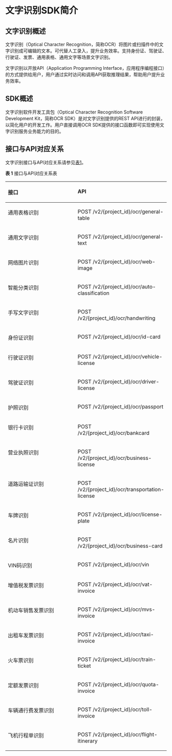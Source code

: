 # 文字识别SDK简介<a name="ocr_04_0016"></a>

## 文字识别概述<a name="section1582503120018"></a>

文字识别（Optical Character Recognition，简称OCR）将图片或扫描件中的文字识别成可编辑的文本。可代替人工录入，提升业务效率。支持身份证、驾驶证、行驶证、发票、通用表格、通用文字等场景文字识别。

文字识别以开放API（Application Programming Interface，应用程序编程接口）的方式提供给用户，用户通过实时访问和调用API获取推理结果，帮助用户提升业务效率。

## SDK概述<a name="section191232404117"></a>

文字识别软件开发工具包（Optical Character Recognition Software Development Kit，简称OCR SDK）是对文字识别提供的REST API进行的封装，以简化用户的开发工作。用户直接调用OCR SDK提供的接口函数即可实现使用文字识别服务业务能力的目的。

## 接口与API对应关系<a name="section121947299416"></a>

文字识别接口与API对应关系请参见[表1](#table47650414583)。

**表 1**  接口与API对应关系表

<a name="table47650414583"></a>
<table><thead align="left"><tr id="row77666475813"><th class="cellrowborder" valign="top" width="50%" id="mcps1.2.3.1.1"><p id="p95715105588"><a name="p95715105588"></a><a name="p95715105588"></a>接口</p>
</th>
<th class="cellrowborder" valign="top" width="50%" id="mcps1.2.3.1.2"><p id="p1757210175816"><a name="p1757210175816"></a><a name="p1757210175816"></a>API</p>
</th>
</tr>
</thead>
<tbody><tr id="row19951628942"><td class="cellrowborder" valign="top" width="50%" headers="mcps1.2.3.1.1 "><p id="p1938017301948"><a name="p1938017301948"></a><a name="p1938017301948"></a>通用表格识别</p>
</td>
<td class="cellrowborder" valign="top" width="50%" headers="mcps1.2.3.1.2 "><p id="p1638013301841"><a name="p1638013301841"></a><a name="p1638013301841"></a>POST /v2/{project_id}/ocr/general-table</p>
</td>
</tr>
<tr id="row5869477410"><td class="cellrowborder" valign="top" width="50%" headers="mcps1.2.3.1.1 "><p id="p2095005610416"><a name="p2095005610416"></a><a name="p2095005610416"></a>通用文字识别</p>
</td>
<td class="cellrowborder" valign="top" width="50%" headers="mcps1.2.3.1.2 "><p id="p5950165616418"><a name="p5950165616418"></a><a name="p5950165616418"></a>POST /v2/{project_id}/ocr/general-text</p>
</td>
</tr>
<tr id="row141521841154"><td class="cellrowborder" valign="top" width="50%" headers="mcps1.2.3.1.1 "><p id="p20581191614517"><a name="p20581191614517"></a><a name="p20581191614517"></a>网络图片识别</p>
</td>
<td class="cellrowborder" valign="top" width="50%" headers="mcps1.2.3.1.2 "><p id="p11581216052"><a name="p11581216052"></a><a name="p11581216052"></a>POST /v2/{project_id}/ocr/web-image</p>
</td>
</tr>
<tr id="row211110227517"><td class="cellrowborder" valign="top" width="50%" headers="mcps1.2.3.1.1 "><p id="p111119221556"><a name="p111119221556"></a><a name="p111119221556"></a>智能分类识别</p>
</td>
<td class="cellrowborder" valign="top" width="50%" headers="mcps1.2.3.1.2 "><p id="p1211192217512"><a name="p1211192217512"></a><a name="p1211192217512"></a>POST /v2/{project_id}/ocr/auto-classification</p>
</td>
</tr>
<tr id="row76131749367"><td class="cellrowborder" valign="top" width="50%" headers="mcps1.2.3.1.1 "><p id="p339115591469"><a name="p339115591469"></a><a name="p339115591469"></a>手写文字识别</p>
</td>
<td class="cellrowborder" valign="top" width="50%" headers="mcps1.2.3.1.2 "><p id="p139185914610"><a name="p139185914610"></a><a name="p139185914610"></a>POST /v2/{project_id}/ocr/handwriting</p>
</td>
</tr>
<tr id="row1176617412585"><td class="cellrowborder" valign="top" width="50%" headers="mcps1.2.3.1.1 "><p id="p19735727176"><a name="p19735727176"></a><a name="p19735727176"></a>身份证识别</p>
</td>
<td class="cellrowborder" valign="top" width="50%" headers="mcps1.2.3.1.2 "><p id="p373515279719"><a name="p373515279719"></a><a name="p373515279719"></a>POST /v2/{project_id}/ocr/id-card</p>
</td>
</tr>
<tr id="row476616475811"><td class="cellrowborder" valign="top" width="50%" headers="mcps1.2.3.1.1 "><p id="p1618953418710"><a name="p1618953418710"></a><a name="p1618953418710"></a>行驶证识别</p>
</td>
<td class="cellrowborder" valign="top" width="50%" headers="mcps1.2.3.1.2 "><p id="p101891034679"><a name="p101891034679"></a><a name="p101891034679"></a>POST /v2/{project_id}/ocr/vehicle-license</p>
</td>
</tr>
<tr id="row197666417586"><td class="cellrowborder" valign="top" width="50%" headers="mcps1.2.3.1.1 "><p id="p441418402714"><a name="p441418402714"></a><a name="p441418402714"></a>驾驶证识别</p>
</td>
<td class="cellrowborder" valign="top" width="50%" headers="mcps1.2.3.1.2 "><p id="p164141240171"><a name="p164141240171"></a><a name="p164141240171"></a>POST /v2/{project_id}/ocr/driver-license</p>
</td>
</tr>
<tr id="row127671943580"><td class="cellrowborder" valign="top" width="50%" headers="mcps1.2.3.1.1 "><p id="p142111254176"><a name="p142111254176"></a><a name="p142111254176"></a>护照识别</p>
</td>
<td class="cellrowborder" valign="top" width="50%" headers="mcps1.2.3.1.2 "><p id="p6211954875"><a name="p6211954875"></a><a name="p6211954875"></a>POST /v2/{project_id}/ocr/passport</p>
</td>
</tr>
<tr id="row12767642587"><td class="cellrowborder" valign="top" width="50%" headers="mcps1.2.3.1.1 "><p id="p7284131212813"><a name="p7284131212813"></a><a name="p7284131212813"></a>银行卡识别</p>
</td>
<td class="cellrowborder" valign="top" width="50%" headers="mcps1.2.3.1.2 "><p id="p12284212482"><a name="p12284212482"></a><a name="p12284212482"></a>POST /v2/{project_id}/ocr/bankcard</p>
</td>
</tr>
<tr id="row198105216428"><td class="cellrowborder" valign="top" width="50%" headers="mcps1.2.3.1.1 "><p id="p20191182164212"><a name="p20191182164212"></a><a name="p20191182164212"></a>营业执照识别</p>
</td>
<td class="cellrowborder" valign="top" width="50%" headers="mcps1.2.3.1.2 "><p id="p19191122114215"><a name="p19191122114215"></a><a name="p19191122114215"></a>POST /v2/{project_id}/ocr/business-license</p>
</td>
</tr>
<tr id="row1568552511422"><td class="cellrowborder" valign="top" width="50%" headers="mcps1.2.3.1.1 "><p id="p246213774219"><a name="p246213774219"></a><a name="p246213774219"></a>道路运输证识别</p>
</td>
<td class="cellrowborder" valign="top" width="50%" headers="mcps1.2.3.1.2 "><p id="p946283718420"><a name="p946283718420"></a><a name="p946283718420"></a>POST /v2/{project_id}/ocr/transportation-license</p>
</td>
</tr>
<tr id="row17308165117424"><td class="cellrowborder" valign="top" width="50%" headers="mcps1.2.3.1.1 "><p id="p863717316438"><a name="p863717316438"></a><a name="p863717316438"></a>车牌识别</p>
</td>
<td class="cellrowborder" valign="top" width="50%" headers="mcps1.2.3.1.2 "><p id="p163720315439"><a name="p163720315439"></a><a name="p163720315439"></a>POST /v2/{project_id}/ocr/license-plate</p>
</td>
</tr>
<tr id="row1944353915586"><td class="cellrowborder" valign="top" width="50%" headers="mcps1.2.3.1.1 "><p id="p44431339135820"><a name="p44431339135820"></a><a name="p44431339135820"></a>名片识别</p>
</td>
<td class="cellrowborder" valign="top" width="50%" headers="mcps1.2.3.1.2 "><p id="p8443203915818"><a name="p8443203915818"></a><a name="p8443203915818"></a>POST /v2/{project_id}/ocr/business-card</p>
</td>
</tr>
<tr id="row11616175617588"><td class="cellrowborder" valign="top" width="50%" headers="mcps1.2.3.1.1 "><p id="p56161056105817"><a name="p56161056105817"></a><a name="p56161056105817"></a>VIN码识别</p>
</td>
<td class="cellrowborder" valign="top" width="50%" headers="mcps1.2.3.1.2 "><p id="p7616115610587"><a name="p7616115610587"></a><a name="p7616115610587"></a>POST /v2/{project_id}/ocr/vin</p>
</td>
</tr>
<tr id="row185451150174616"><td class="cellrowborder" valign="top" width="50%" headers="mcps1.2.3.1.1 "><p id="p753221217716"><a name="p753221217716"></a><a name="p753221217716"></a>增值税发票识别</p>
</td>
<td class="cellrowborder" valign="top" width="50%" headers="mcps1.2.3.1.2 "><p id="p853219121378"><a name="p853219121378"></a><a name="p853219121378"></a>POST /v2/{project_id}/ocr/vat-invoice</p>
</td>
</tr>
<tr id="row81231238191711"><td class="cellrowborder" valign="top" width="50%" headers="mcps1.2.3.1.1 "><p id="p1512423851712"><a name="p1512423851712"></a><a name="p1512423851712"></a>机动车销售发票识别</p>
</td>
<td class="cellrowborder" valign="top" width="50%" headers="mcps1.2.3.1.2 "><p id="p5124183814172"><a name="p5124183814172"></a><a name="p5124183814172"></a>POST /v2/{project_id}/ocr/mvs-invoice</p>
</td>
</tr>
<tr id="row1317919404177"><td class="cellrowborder" valign="top" width="50%" headers="mcps1.2.3.1.1 "><p id="p10522726164716"><a name="p10522726164716"></a><a name="p10522726164716"></a>出租车发票识别</p>
</td>
<td class="cellrowborder" valign="top" width="50%" headers="mcps1.2.3.1.2 "><p id="p5522172616479"><a name="p5522172616479"></a><a name="p5522172616479"></a>POST /v2/{project_id}/ocr/taxi-invoice</p>
</td>
</tr>
<tr id="row510013536910"><td class="cellrowborder" valign="top" width="50%" headers="mcps1.2.3.1.1 "><p id="p1380703874714"><a name="p1380703874714"></a><a name="p1380703874714"></a>火车票识别</p>
</td>
<td class="cellrowborder" valign="top" width="50%" headers="mcps1.2.3.1.2 "><p id="p880723816474"><a name="p880723816474"></a><a name="p880723816474"></a>POST /v2/{project_id}/ocr/train-ticket</p>
</td>
</tr>
<tr id="row16154199122519"><td class="cellrowborder" valign="top" width="50%" headers="mcps1.2.3.1.1 "><p id="p493489162712"><a name="p493489162712"></a><a name="p493489162712"></a>定额发票识别</p>
</td>
<td class="cellrowborder" valign="top" width="50%" headers="mcps1.2.3.1.2 "><p id="p1386818540259"><a name="p1386818540259"></a><a name="p1386818540259"></a>POST /v2/{project_id}/ocr/quota-invoice</p>
</td>
</tr>
<tr id="row3490145842516"><td class="cellrowborder" valign="top" width="50%" headers="mcps1.2.3.1.1 "><p id="p6935264278"><a name="p6935264278"></a><a name="p6935264278"></a>车辆通行费发票识别</p>
</td>
<td class="cellrowborder" valign="top" width="50%" headers="mcps1.2.3.1.2 "><p id="p2015513910254"><a name="p2015513910254"></a><a name="p2015513910254"></a>POST /v2/{project_id}/ocr/toll-invoice</p>
</td>
</tr>
<tr id="row19868135417253"><td class="cellrowborder" valign="top" width="50%" headers="mcps1.2.3.1.1 "><p id="p0368118102718"><a name="p0368118102718"></a><a name="p0368118102718"></a>飞机行程单识别</p>
</td>
<td class="cellrowborder" valign="top" width="50%" headers="mcps1.2.3.1.2 "><p id="p12490358192513"><a name="p12490358192513"></a><a name="p12490358192513"></a>POST  /v2/{project_id}/ocr/flight-itinerary</p>
</td>
</tr>
</tbody>
</table>

